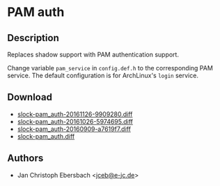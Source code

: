 PAM auth
========

Description
-----------

Replaces shadow support with PAM authentication support.

Change variable `pam_service` in `config.def.h` to the corresponding PAM
service.  The default configuration is for ArchLinux's `login` service.

Download
--------

* [slock-pam_auth-20161126-9909280.diff](slock-pam_auth-20161126-9909280.diff)
* [slock-pam_auth-20161026-5974695.diff](slock-pam_auth-20161026-5974695.diff)
* [slock-pam_auth-20160909-a7619f7.diff](slock-pam_auth-20160909-a7619f7.diff)
* [slock-pam_auth.diff](slock-pam_auth.diff)

Authors
-------

* Jan Christoph Ebersbach <[jceb@e-jc.de](mailto:jceb@e-jc.de)>
